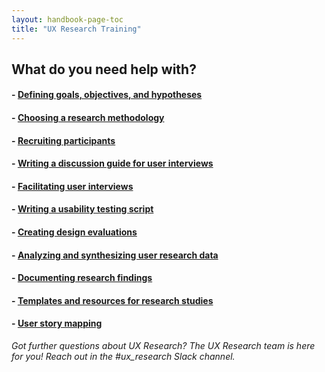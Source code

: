 ```yaml
---
layout: handbook-page-toc
title: "UX Research Training"
---
```


## What do you need help with?

#### - [Defining goals, objectives, and hypotheses](/handbook/engineering/ux/ux-research-training/defining-goals-objectives-and-hypotheses/)
#### - [Choosing a research methodology](/handbook/engineering/ux/ux-research-training/choosing-a-research-methodology/)
#### - [Recruiting participants](/handbook/engineering/ux/ux-research-training/recruiting-participants/)
#### - [Writing a discussion guide for user interviews](/handbook/engineering/ux/ux-research-training/discussion-guide-user-interviews/)
#### - [Facilitating user interviews](/handbook/engineering/ux/ux-research-training/facilitating-user-interviews/)
#### - [Writing a usability testing script](/handbook/engineering/ux/ux-research-training/writing-usability-testing-script/)
#### - [Creating design evaluations](/handbook/engineering/ux/ux-research-training/creating-design-evaluations/)
#### - [Analyzing and synthesizing user research data](/handbook/engineering/ux/ux-research-training/analyzing-research-data/)
#### - [Documenting research findings](/handbook/engineering/ux/ux-research-training/documenting-research-findings/)
#### - [Templates and resources for research studies](/handbook/engineering/ux/ux-research-training/templates-resources-for-research-studies/)
#### - [User story mapping](/handbook/engineering/ux/ux-research-training/user-story-mapping/)

*Got further questions about UX Research? The UX Research team is here for you! Reach out in the #ux_research Slack channel.*





